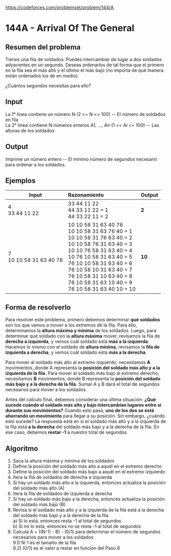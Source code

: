 https://codeforces.com/problemset/problem/144/A

# 144A - Arrival Of The General

## Resumen del problema
Tienes una fila de soldados. Puedes intercambiar de lugar a dos soldados adyacentes en un segundo. Deseas ordenarlos de tal forma que el primero en la fila sea el más alto y el último el más bajo (no importa de qué manera están ordenados los de en medio).

¿Cuántos segundos necesitas para ello?

## Input
La 1° linea contiene un número N (2 <= N <= 100) -- El número de soldados en fila \
La 2° línea contiene N números enteros A1, ..., An (1 <= Ai <= 100) -- Las alturas de los soldados

## Output
Imprime un número entero -- El mínimo número de segundos necesario para ordenar a los soldados.

## Ejemplos
| Input                       | Razonamiento  | Output    |
| -----------------           | :------------ | --------- |
| 4 <br> 33 44 11 22          | 33 44 11 22 <br> 44 33 11 22 = 1 <br> 44 33 22 11 = 2    | **2**          |
| 7 <br> 10 10 58 31 63 40 76 | 10 10 58 31 63 40 76 <br> 10 10 58 31 63 76 40 = 1 <br> 10 10 58 31 76 63 40 = 2 <br> 10 10 58 76 31 63 40 = 3 <br> 10 10 76 58 31 63 40 = 4 <br> 10 76 10 58 31 63 40 = 5 <br> 76 10 10 58 31 63 40 = 6 <br> 76 10 58 10 31 63 40 = 7 <br> 76 10 58 31 10 63 40 = 8 <br> 76 10 58 31 63 10 40 = 9 <br> 76 10 58 31 63 40 10 = 10 | **10**          |

## Forma de resolverlo
Para resolver este problema, primero debemos determinar **qué soldados** son los que vamos a mover a los extremos de la fila. Para ello, determinamos la **altura máxima y mínima** de los soldados. Luego, para determinar qué soldado con la **altura máxima** mover, revisamos la fila de **derecha a izquierda**, y vemos cuál soldado está **más a la izquierda**. Hacemos lo mismo con el soldado de **altura mínima**, revisamos la **fila de izquierda a derecha**, y vemos cuál soldado está **más a la derecha**. 

Para mover al soldado más alto al extremo izquierdo, necesitamos **A** movimientos, donde A representa la **posición del soldado más alto y a la izquierda de la fila**. Para mover al soldado más bajo al extremo derecho, necesitamos **B** movimientos, donde B representa la **posición del soldado más bajo y a la derecha de la fila**. Sumar A y B dará el total de segundos necesarios para mover a los soldados. 

Antes del cálculo final, debemos considerar una última situación: **¿Qué sucede cuándo el soldado más alto y bajo intercambian lugares entre sí durante sus movimientos?** Cuando esto pasa, **uno de los dos se está ahorrando un movimiento** para llegar a su posición. Sin embargo, ¿cuándo esto sucede? La respuesta está en si el soldado más alto y a la izquierda de la fila está **a la derecha** del soldado más bajo y a la derecha de la fila. En ese caso, debemos **restar -1** a nuestro total de segundos.

## Algoritmo
1) Saca la altura máxima y mínima de los soldados
2) Define la posición del soldado más alto a aquél en el extremo derecho
3) Define la posición del soldado más bajo a aquél en el extremo izquierdo
4) Itera la fila de soldados de derecha a izquierda
5) Si hay un soldado más alto a la izquierda, entonces actualiza la posición del soldado más alto (A)
6) Itera la fila de soldados de izquierda a derecha
7) Si hay un soldado más bajo a la derecha, entonces actualiza la posición del soldado más bajo (B)
8) Revisa si el soldado más alto y a la izquierda de la fila está a la derecha del soldado más bajo y a la derecha de la fila. \
a) Si lo está, entonces resta -1 al total de segundos \
b) Si no lo está, entonces no se resta -1 al total de segundos
9) Calcula A + ((N-1) - B) - (0/1) para determinar el número de segundos necesarios para mover a los soldados \
9.1) N-1 es el tamaño de la fila \
9.2) (0/1) es el valor a restar en función del Paso 8



